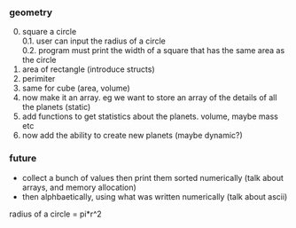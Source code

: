 ### geometry
0. square a circle  
  0.1. user can input the radius of a circle  
  0.2. program must print the width of a square that has the same area as the circle  
1. area of rectangle (introduce structs)
2. perimiter
3. same for cube (area, volume)
4. now make it an array. eg we want to store an array of the details of all the planets (static)
5. add functions to get statistics about the planets. volume, maybe mass etc
6. now add the ability to create new planets (maybe dynamic?)

### future
- collect a bunch of values then print them sorted numerically (talk about arrays, and memory allocation)
- then alphbaetically, using what was written numerically (talk about ascii)

radius of a circle = pi*r^2